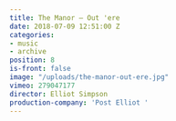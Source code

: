```yaml
---
title: The Manor — Out 'ere
date: 2018-07-09 12:51:00 Z
categories:
- music
- archive
position: 8
is-front: false
image: "/uploads/the-manor-out-ere.jpg"
vimeo: 279047177
director: Elliot Simpson
production-company: 'Post Elliot '
---
```


